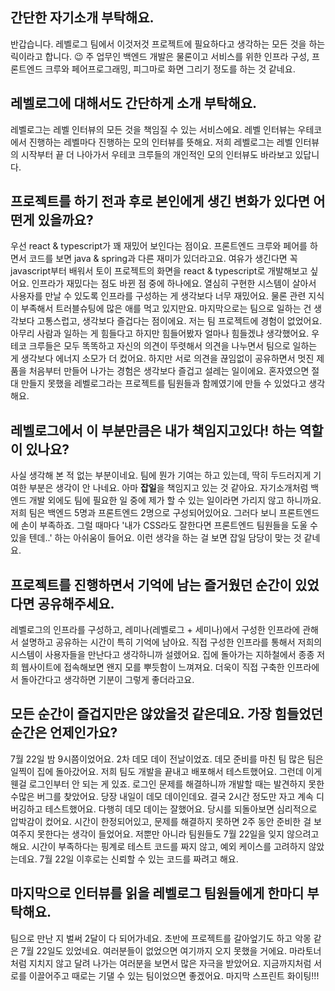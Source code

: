 ## 간단한 자기소개 부탁해요.
반갑습니다. 레벨로그 팀에서 이것저것 프로젝트에 필요하다고 생각하는 모든 것을 하는 릭이라고 합니다. 😉
주 업무인 백엔드 개발은 물론이고 서비스를 위한 인프라 구성, 프론트엔드 크루와 페어프로그래밍, 피그마로 화면 그리기 정도를 하는 것 같네요. 

## 레벨로그에 대해서도 간단하게 소개 부탁해요.
레벨로그는 레벨 인터뷰의 모든 것을 책임질 수 있는 서비스에요. 레벨 인터뷰는 우테코에서 진행하는 레벨마다 진행하는 모의 인터뷰를 뜻해요. 저희 레벨로그는 레벨 인터뷰의 시작부터 끝 더 나아가서 우테코 크루들의 개인적인 모의 인터뷰도 바라보고 있답니다.

## 프로젝트를 하기 전과 후로 본인에게 생긴 변화가 있다면 어떤게 있을까요?
우선 react & typescript가 꽤 재밌어 보인다는 점이요. 프론트엔드 크루와 페어를 하면서 코드를 보면 java & spring과 다른 재미가 있더라고요. 여유가 생긴다면 꼭 javascript부터 배워서 토이 프로젝트의 화면을 react & typescript로 개발해보고 싶어요.
인프라가 재밌다는 점도 바뀐 점 중에 하나에요. 열심히 구현한 시스템이 살아서 사용자를 만날 수 있도록 인프라를 구성하는 게 생각보다 너무 재밌어요. 물론 관련 지식이 부족해서 트러블슈팅에 많은 애를 먹고 있지만요.
마지막으로는 팀으로 일하는 건 생각보다 고통스럽고, 생각보다 즐겁다는 점이에요. 저는 팀 프로젝트에 경험이 없었어요. 아무리 사람과 일하는 게 힘들다고 하지만 힘들어봤자 얼마나 힘들겠냐 생각했어요. 우테코 크루들은 모두 똑똑하고 자신의 의견이 뚜렷해서 의견을 나누면서 팀으로 일하는 게 생각보다 에너지 소모가 더 컸어요. 하지만 서로 의견을 끊임없이 공유하면서 멋진 제품을 처음부터 만들어 나가는 경험은 생각보다 즐겁고 설레는 일이에요. 혼자였으면 절대 만들지 못했을 레벨로그라는 프로젝트를 팀원들과 함께였기에 만들 수 있었다고 생각해요.

## 레벨로그에서 이 부분만큼은 내가 책임지고있다! 하는 역할이 있나요?
사실 생각해 본 적 없는 부분이네요. 팀에 뭔가 기여는 하고 있는데, 딱히 두드러지게 기여한 부분은 생각이 안 나네요. 아마 **잡일**을 책임지고 있는 것 같아요. 자기소개처럼 백엔드 개발 외에도 팀에 필요한 일 중에 제가 할 수 있는 일이라면 가리지 않고 하니까요. 저희 팀은 백엔드 5명과 프론트엔드 2명으로 구성되어있어요. 그러다 보니 프론트엔드에 손이 부족하죠. 그럴 때마다 '내가 CSS라도 잘한다면 프론트엔드 팀원들을 도울 수 있을 텐데..' 하는 아쉬움이 들어요. 이런 생각을 하는 걸 보면 잡일 담당이 맞는 것 같네요.

## 프로젝트를 진행하면서 기억에 남는 즐거웠던 순간이 있었다면 공유해주세요.
레벨로그의 인프라를 구성하고, 레미나(레벨로그 + 세미나)에서 구성한 인프라에 관해서 설명하고 공유하는 시간이 특히 기억에 남아요. 직접 구성한 인프라를 통해서 저희의 시스템이 사용자들을 만난다고 생각하니까 설렜어요. 집에 돌아가는 지하철에서 종종 저희 웹사이트에 접속해보면 왠지 모를 뿌듯함이 느껴져요. 더욱이 직접 구축한 인프라에서 돌아간다고 생각하면 기분이 그렇게 좋더라고요.

## 모든 순간이 즐겁지만은 않았을것 같은데요. 가장 힘들었던 순간은 언제인가요?
7월 22일 밤 9시쯤이었어요. 2차 데모 데이 전날이었죠. 데모 준비를 마친 팀 많은 팀은 일찍이 집에 돌아갔어요. 저희 팀도 개발을 끝내고 배포해서 테스트했어요. 그런데 이게 웬걸 로그인부터 안 되는 게 있죠. 로그인 문제를 해결하니까 개발할 때는 발견하지 못한 수많은 버그를 찾았어요. 당장 내일이 데모 데이인데요.
결국 2시간 정도만 자고 계속 디버깅하고 테스트했어요. 다행히 데모 데이는 잘했어요. 당시를 되돌아보면 심리적으로 압박감이 컸어요. 시간이 한정되어있고, 문제를 해결하지 못하면 2주 동안 준비한 걸 보여주지 못한다는 생각이 들었어요. 저뿐만 아니라 팀원들도 7월 22일을 잊지 않으려고 해요. 시간이 부족하다는 핑계로 테스트 코드를 짜지 않고, 예외 케이스를 고려하지 않았는데요. 7월 22일 이후로는 신뢰할 수 있는 코드를 짜려고 해요.

## 마지막으로 인터뷰를 읽을 레벨로그 팀원들에게 한마디 부탁해요.
팀으로 만난 지 벌써 2달이 다 되어가네요. 초반에 프로젝트를 갈아엎기도 하고 악몽 같은 7월 22일도 있었네요. 여러분들이 없었으면 여기까지 오지 못했을 거에요. 마라토너처럼 지치지 않고 달려 나가는 여러분을 보면서 많은 자극을 받았어요. 지금까지처럼 서로를 이끌어주고 때로는 기댈 수 있는 팀이었으면 좋겠어요. 마지막 스프린트 화이팅!!!

